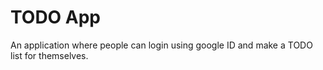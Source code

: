 # TODO App

An application where people can login using google ID and make a TODO list for themselves.
